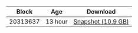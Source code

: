 |     Block   |     Age     |   Download  |
| ----------- | ----------- | ----------- |
|   20313637   |  13 hour | [Snapshot (10.9 GB)](https://s3.eu-central-1.amazonaws.com/w3coins.io/snapshots/band-mainnet/band_snapsot_latest.tar.lz4)  |
